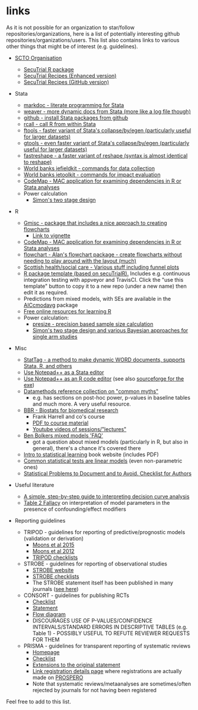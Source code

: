 # links
As it is not possible for an organization to star/follow repositories/organizations, here is a list of potentially interesting github repositories/organizations/users. This list also contains links to various other things that might be of interest (e.g. guidelines).

* [SCTO Organisation](https://github.com/SwissClinicalTrialOrganisation)
  * [SecuTrial R package](https://github.com/SwissClinicalTrialOrganisation/secuTrialR)
  * [SecuTrial Recipes (Enhanced version)](https://swissclinicaltrialorganisation.github.io/secuTrial_recipes/)
  * [SecuTrial Recipes (GitHub version)](https://github.com/SwissClinicalTrialOrganisation/secuTrial_recipes)
* Stata
  * [markdoc - literate programming for Stata](https://github.com/haghish/markdoc)
  * [weaver - more dynamic docs from Stata (more like a log file though)](https://github.com/haghish/weaver)
  * [github - install Stata packages from github](https://github.com/haghish/markdoc)
  * [rcall - call R from within Stata](https://github.com/haghish/rcall)
  * [ftools - faster variant of Stata's collapse/by/egen (particularly useful for larger datasets)](https://github.com/sergiocorreia/ftools)
  * [gtools - even faster variant of Stata's collapse/by/egen (particularly useful for larger datasets)](https://github.com/mcaceresb/stata-gtools)
  * [fastreshape - a faster variant of reshape (syntax is almost identical to reshape)](https://github.com/mdroste/stata-fastreshape)
  * [World banks iefieldkit - commands for data collection](https://github.com/worldbank/iefieldkit)
  * [World banks ietoolkit - commands for impact evaluation](https://github.com/worldbank/ietoolkit)
  * [CodeMap - MAC application for examining dependencies in R or Stata analyses](https://github.com/haghish/CodeMap)
  * Power calculation
    * [Simon's two stage design](https://ideas.repec.org/c/boc/bocode/s457081.html)
* R
  * [Gmisc - package that includes a nice approach to creating flowcharts](https://github.com/gforge/Gmisc)
    * [Link to vignette](https://cran.r-project.org/web/packages/Gmisc/vignettes/Grid-based_flowcharts.html)
  * [CodeMap - MAC application for examining dependencies in R or Stata analyses](https://github.com/haghish/CodeMap)
  * [flowchart - Alan's flowchart package - create flowcharts without needing to play around with the layout (much)](https://github.com/CTU-Bern/flowchart)
  * [Scottish health/social care - Various stuff including funnel plots](https://github.com/Health-SocialCare-Scotland/R-Resources)
  * [R package template (based on secuTrialR).](https://github.com/CTU-Basel/pkgTemplateR) Includes e.g. continuous integration testing with appveyor and TravisCI. Click the "use this template" button to copy it to a new repo (under a new name) then edit it as required.
  * Predictions from mixed models, with SEs are available in the [AICcmodavg](https://cran.r-project.org/web/packages/AICcmodavg/index.html) package
  * [Free online resources for learning R](https://cmdlinetips.com/2018/01/free-online-resources-books-to-learn-r-and-data-science/)
  * Power calculation:
    * [presize - precision based sample size calculation](https://github.com/CTU-Bern/presize)
    * [Simon's two stage design and various Bayesian approaches for single arm studies](https://cran.r-project.org/web/packages/EurosarcBayes/index.html)
* Misc
  * [StatTag - a method to make dynamic WORD documents, supports Stata, R, and others](https://github.com/stattag)
  * [Use Notepad++ as a Stata editor](https://huebler.blogspot.com/2008/04/stata.html)
  * [Use Notepad++ as an R code editor](https://jekyll.math.byuh.edu/other/howto/notepadpp/using.shtml) (see also [sourceforge for the exe](https://sourceforge.net/projects/npptor/))
  * [Datamethods reference collection on "common myths"](https://discourse.datamethods.org/t/reference-collection-to-push-back-against-common-statistical-myths/1787)
    * e.g. has sections on post-hoc power, p-values in baseline tables and much more. A very useful resource.
  * [BBR - Biostats for biomedical research](http://hbiostat.org/bbr/)
    * Frank Harrell and co's course
    * [PDF to course material](http://hbiostat.org/doc/bbr.pdf)
    * [Youtube videos of sessions/"lectures"](https://www.youtube.com/channel/UC-o_ZZ0tuFUYn8e8rf-QURA/videos)
  * [Ben Bolkers mixed models 'FAQ'](https://bbolker.github.io/mixedmodels-misc/glmmFAQ.html)
    * got a question about mixed models (particularly in R, but also in general), there's a chance it's covered there
  * [Intro to statistical learning](http://faculty.marshall.usc.edu/gareth-james/ISL/) book website (includes PDF)
  * [Common statistical tests are linear models](https://lindeloev.github.io/tests-as-linear/) (even non-parametric ones)
  * [Statistical Problems to Document and to Avoid. Checklist for Authors](https://discourse.datamethods.org/t/author-checklist/3407)
 
* Useful literature
  * [A simple, step-by-step guide to interpreting decision curve analysis](https://doi.org/10.1186/s41512-019-0064-7)
  * [Table 2 Fallacy](https://academic.oup.com/aje/article/177/4/292/147738) on interpretation of model parameters in the presence of confounding/effect modifiers

* Reporting guidelines
  * TRIPOD - guidelines for reporting of predictive/prognostic models (validation or derivation)
    * [Moons et al 2015](http://dx.doi.org/10.7326/M14-0698) 
    * [Moons et al 2012](http://heart.bmj.com/content/98/9/691)
    * [TRIPOD checklists](https://www.equator-network.org/reporting-guidelines/tripod-statement/)
  * STROBE - guidelines for reporting of observational studies
    * [STROBE website](https://www.strobe-statement.org/index.php?id=strobe-home)
    * [STROBE checklists](https://www.strobe-statement.org/index.php?id=available-checklists)
    * The STROBE statement itself has been published in many journals ([see here](https://www.strobe-statement.org/index.php?id=strobe-publications))
  * CONSORT - guidelines for publishing RCTs
    * [Checklist](http://www.consort-statement.org/consort-statement/checklist)
    * [Statement](http://www.consort-statement.org/consort-2010)
    * [Flow diagram](http://www.consort-statement.org/consort-statement/flow-diagram)
    * DISCOURAGES USE OF P-VALUES/CONFIDENCE INTERVALS/STANDARD ERRORS IN DESCRIPTIVE TABLES (e.g. Table 1) - POSSIBLY USEFUL TO REFUTE REVIEWER REQUESTS FOR THEM
  * PRISMA - guidelines for transparent reporting of systematic reviews
    * [Homepage](http://www.prisma-statement.org/)
    * [Checklist](http://www.prisma-statement.org/PRISMAStatement/Checklist)
    * [Extensions to the original statement](http://www.prisma-statement.org/Extensions/)
    * [Link registration details page](http://www.prisma-statement.org/Protocols/Registration) where registrations are actually made on [PROSPERO](https://www.crd.york.ac.uk/PROSPERO/)
    * Note that systematic reviews/metaanalyses are sometimes/often rejected by journals for not having been registered
    

Feel free to add to this list.

